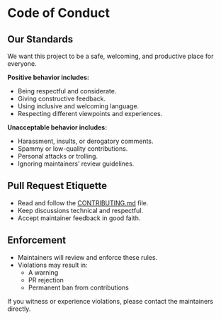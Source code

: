 # Code of Conduct

## Our Standards
We want this project to be a safe, welcoming, and productive place for everyone.

**Positive behavior includes:**
- Being respectful and considerate.
- Giving constructive feedback.
- Using inclusive and welcoming language.
- Respecting different viewpoints and experiences.

**Unacceptable behavior includes:**
- Harassment, insults, or derogatory comments.
- Spammy or low-quality contributions.
- Personal attacks or trolling.
- Ignoring maintainers’ review guidelines.

## Pull Request Etiquette
- Read and follow the [CONTRIBUTING.md](./CONTRIBUTING.md) file.
- Keep discussions technical and respectful.
- Accept maintainer feedback in good faith.

## Enforcement
- Maintainers will review and enforce these rules.
- Violations may result in:
  - A warning
  - PR rejection
  - Permanent ban from contributions

If you witness or experience violations, please contact the maintainers directly.
